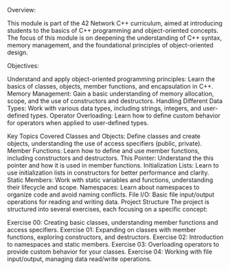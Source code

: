 Overview:

This module is part of the 42 Network C++ curriculum, aimed at introducing students to the basics of C++ programming and object-oriented concepts. The focus of this module is on deepening the understanding of C++ syntax, memory management, and the foundational principles of object-oriented design.

Objectives:

Understand and apply object-oriented programming principles: Learn the basics of classes, objects, member functions, and encapsulation in C++.
Memory Management: Gain a basic understanding of memory allocation, scope, and the use of constructors and destructors.
Handling Different Data Types: Work with various data types, including strings, integers, and user-defined types.
Operator Overloading: Learn how to define custom behavior for operators when applied to user-defined types.

Key Topics Covered
Classes and Objects: Define classes and create objects, understanding the use of access specifiers (public, private).
Member Functions: Learn how to define and use member functions, including constructors and destructors.
This Pointer: Understand the this pointer and how it is used in member functions.
Initialization Lists: Learn to use initialization lists in constructors for better performance and clarity.
Static Members: Work with static variables and functions, understanding their lifecycle and scope.
Namespaces: Learn about namespaces to organize code and avoid naming conflicts.
File I/O: Basic file input/output operations for reading and writing data.
Project Structure
The project is structured into several exercises, each focusing on a specific concept:

Exercise 00: Creating basic classes, understanding member functions and access specifiers.
Exercise 01: Expanding on classes with member functions, exploring constructors, and destructors.
Exercise 02: Introduction to namespaces and static members.
Exercise 03: Overloading operators to provide custom behavior for your classes.
Exercise 04: Working with file input/output, managing data read/write operations.
